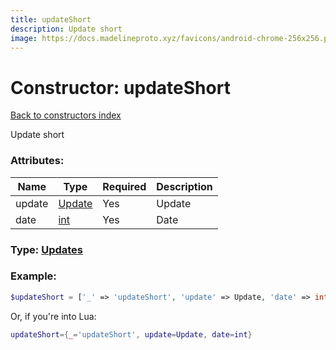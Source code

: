 ```yaml
---
title: updateShort
description: Update short
image: https://docs.madelineproto.xyz/favicons/android-chrome-256x256.png
---
```

# Constructor: updateShort  
[Back to constructors index](index.md)



Update short

### Attributes:

| Name     |    Type       | Required | Description |
|----------|---------------|----------|-------------|
|update|[Update](../types/Update.md) | Yes|Update|
|date|[int](../types/int.md) | Yes|Date|



### Type: [Updates](../types/Updates.md)


### Example:

```php
$updateShort = ['_' => 'updateShort', 'update' => Update, 'date' => int];
```  


Or, if you're into Lua:

```lua
updateShort={_='updateShort', update=Update, date=int}

```


